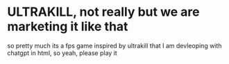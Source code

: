 # ULTRAKILL, not really but we are marketing it like that
so pretty much its a fps game inspired by ultrakill that I am devleoping with chatgpt in html, so yeah, please play it
